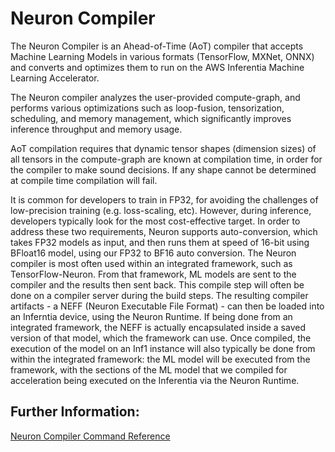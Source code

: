 # Neuron Compiler

The Neuron Compiler is an Ahead-of-Time (AoT) compiler that accepts Machine Learning Models in various formats (TensorFlow, MXNet, ONNX) and converts and optimizes them to run on the AWS Inferentia Machine Learning Accelerator.

The Neuron compiler analyzes the user-provided compute-graph, and performs various optimizations such as loop-fusion, tensorization, scheduling, and memory management, which significantly improves inference throughput and memory usage.

AoT compilation requires that dynamic tensor shapes (dimension sizes) of all tensors in the compute-graph are known at compilation time, in order for the compiler to make sound decisions. If any shape cannot be determined at compile time compilation will fail.

It is common for developers to train in FP32, for avoiding the challenges of low-precision training (e.g. loss-scaling, etc). However, during inference, developers typically look for the most cost-effective target. In order to address these two requirements, Neuron supports auto-conversion, which takes FP32 models as input, and then runs them at speed of 16-bit using BFloat16 model, using our FP32 to BF16 auto conversion.
The Neuron compiler is most often used within an integrated framework, such as TensorFlow-Neuron. From that framework, 
ML models are sent to the compiler and the results then sent back. This compile step will often be done on a compiler server 
during the build steps. The resulting compiler artifacts - a NEFF (Neuron Executable File Format) - can then be loaded into an Inferntia device, using the Neuron Runtime. If being done from an integrated framework, the NEFF is actually encapsulated inside a saved version of that model, which the framework can use. Once compiled, the execution of the model on an Inf1 instance will also typically be done from within the integrated framework: the ML model will be executed from the framework, with the sections of the ML model that we compiled for acceleration being executed on the Inferentia via the Neuron Runtime.

## Further Information:

[Neuron Compiler Command Reference](./command-line-reference.md)
